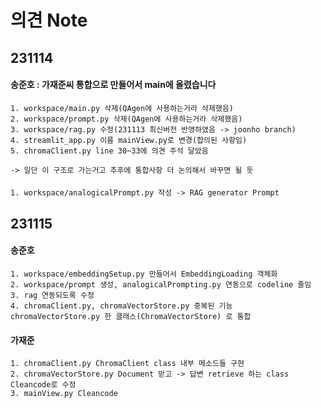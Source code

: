 # 의견 Note

## 231114
#### 송준호 : 가재준씨 통합으로 만들어서 main에 올렸습니다   
    1. workspace/main.py 삭제(QAgen에 사용하는거라 삭제했음)   
    2. workspace/prompt.py 삭제(QAgen에 사용하는거라 삭제했음)
    3. workspace/rag.py 수정(231113 최신버전 반영하였음 -> joonho branch)
    4. streamlit_app.py 이름 mainView.py로 변경(합의된 사항임)   
    5. chromaClient.py line 30~33에 의견 주석 달았음

    -> 일단 이 구조로 가는거고 추후에 통합사항 더 논의해서 바꾸면 될 듯

#### 
    1. workspace/analogicalPrompt.py 작성 -> RAG generator Prompt

## 231115
#### 송준호
    1. workspace/embeddingSetup.py 만들어서 EmbeddingLoading 객체화
    2. workspace/prompt 생성, analogicalPrompting.py 연동으로 codeline 줄임
    3. rag 연동되도록 수정
    4. chromaClient.py, chromaVectorStore.py 중복된 기능 chromaVectorStore.py 한 클래스(ChromaVectorStore) 로 통합

#### 가재준
    1. chromaClient.py ChromaClient class 내부 메소드들 구현
    2. chromaVectorStore.py Document 받고 -> 답변 retrieve 하는 class Cleancode로 수정
    3. mainView.py Cleancode